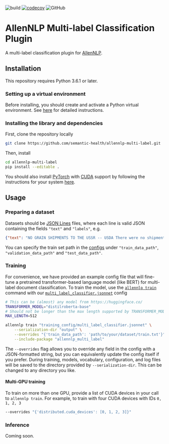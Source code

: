 ![build](https://github.com/JohnGiorgi/allennlp-multi-label-classification/workflows/build/badge.svg?branch=master)
[![codecov](https://codecov.io/gh/semantic-health/allennlp-multi-label/branch/master/graph/badge.svg)](https://codecov.io/gh/semantic-health/allennlp-multi-label)
![GitHub](https://img.shields.io/github/license/JohnGiorgi/allennlp-multi-label-classification?color=blue)

# AllenNLP Multi-label Classification Plugin

A multi-label classification plugin for [AllenNLP](https://allennlp.org/).

## Installation

This repository requires Python 3.6.1 or later.

### Setting up a virtual environment

Before installing, you should create and activate a Python virtual environment. See [here](https://github.com/allenai/allennlp#installing-via-pip) for detailed instructions.

### Installing the library and dependencies

First, clone the repository locally

```bash
git clone https://github.com/semantic-health/allennlp-multi-label.git
```

Then, install

```bash
cd allennlp-multi-label
pip install --editable .
```

You should also install [PyTorch](https://pytorch.org/) with [CUDA](https://developer.nvidia.com/cuda-zone) support by following the instructions for your system [here](https://pytorch.org/get-started/locally/).

## Usage

### Preparing a dataset

Datasets should be [JSON Lines](http://jsonlines.org/) files, where each line is valid JSON containing the fields `"text"` and `"labels"`, e.g.

```json
{"text": "NO GRAIN SHIPMENTS TO THE USSR -- USDA There were no shipments of U.S. grain or soybeans to the Soviet Union in the week ended March 19, according to the U.S. Agriculture Department's latest Export Sales report. The USSR has purchased 2.40 mln tonnes of U.S. corn for delivery in the fourth year of the U.S.-USSR grain agreement. Total shipments in the third year of the U.S.-USSR grains agreement, which ended September 30, amounted to 152,600 tonnes of wheat, 6,808,100 tonnes of corn and 1,518,700 tonnes of soybeans.", "labels": ["soybean", "oilseed", "wheat", "corn", "grain"]}
```

You can specify the train set path in the [configs](training_config) under `"train_data_path"`, `"validation_data_path"` and `"test_data_path"`.

### Training

For convenience, we have provided an example config file that will fine-tune a pretrained transformer-based language model (like BERT) for multi-label document classification. To train the model, use the [`allennlp train`](https://docs.allennlp.org/master/api/commands/train/) command with our [`multi_label_classifier.jsonnet`](training_config/multi_label_classifier.jsonnet) config

```bash
# This can be (almost) any model from https://huggingface.co/
TRANSFORMER_MODEL="distilroberta-base"
# Should not be longer than the max length supported by TRANSFORMER_MODEL.
MAX_LENGTH=512

allennlp train "training_config/multi_label_classifier.jsonnet" \
    --serialization-dir "output" \
    --overrides "{'train_data_path': 'path/to/your/dataset/train.txt'}" \
    --include-package "allennlp_multi_label"
```

The `--overrides` flag allows you to override any field in the config with a JSON-formatted string, but you can equivalently update the config itself if you prefer. During training, models, vocabulary, configuration, and log files will be saved to the directory provided by `--serialization-dir`. This can be changed to any directory you like. 

#### Multi-GPU training

To train on more than one GPU, provide a list of CUDA devices in your call to `allennlp train`. For example, to train with four CUDA devices with IDs `0, 1, 2, 3`

```bash
--overrides "{'distributed.cuda_devices': [0, 1, 2, 3]}"
```

### Inference

Coming soon.